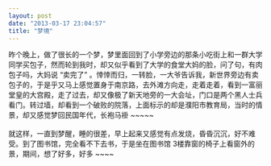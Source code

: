 ```yaml
---
layout: post
date: "2013-03-17 23:04:57"
title: "梦境"
---
```

昨个晚上，做了很长的一个梦，梦里面回到了小学旁边的那条小吃街上和一群大学同学买包子，然而轮到我时，却又似乎看到了大学的食堂大妈的脸，问了句，有肉包子吗，大妈说 “卖完了” 。悻悻而归，一转脸，一大爷告诉我，新世界旁边有卖包子的，于是乎又马上感觉置身于南京路，去外滩方向走，走着走着，看到一富丽堂皇的大宫殿，走了过去，却又像极了新天地旁的一大会址，门口是两个黑人士兵看门。转过墙，却看到一个破败的院落，上面标示的却是濮阳市教育局，当时的情景，却又感觉梦回民国年代，长袍马褂 ~~~~~  
<br>
就这样，一直到梦醒，睡的很差，早上起来又感觉有点发烧，昏昏沉沉，好不难受。到了图书馆，完全看不下去书，于是坐在图书馆 3楼靠窗的椅子上看窗外的景，期间，想了好多，好多 ~~~~